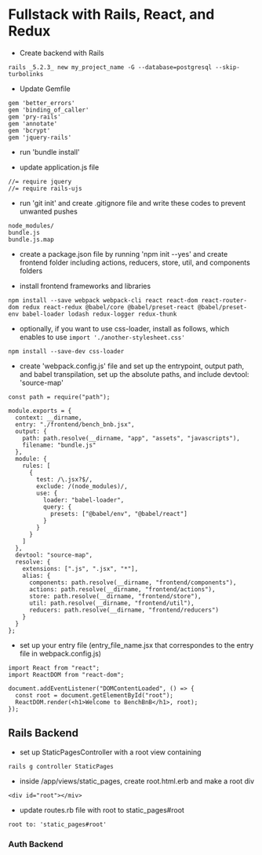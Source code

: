 # Fullstack with Rails, React, and Redux

- Create backend with Rails
```
rails _5.2.3_ new my_project_name -G --database=postgresql --skip-turbolinks
```

- Update Gemfile
```
gem 'better_errors'
gem 'binding_of_caller'
gem 'pry-rails'
gem 'annotate'
gem 'bcrypt'
gem 'jquery-rails'
``` 

- run 'bundle install'

- update application.js file
```
//= require jquery
//= require rails-ujs
```

- run 'git init' and create .gitignore file and write these codes to prevent unwanted pushes
```
node_modules/
bundle.js
bundle.js.map
```

- create a package.json file by running 'npm init --yes' and create frontend folder including  actions, reducers, store, util, and components folders

- install frontend frameworks and libraries
```
npm install --save webpack webpack-cli react react-dom react-router-dom redux react-redux @babel/core @babel/preset-react @babel/preset-env babel-loader lodash redux-logger redux-thunk
```
- optionally, if you want to use css-loader, install as follows, which enables to use `import './another-stylesheet.css'`
```
npm install --save-dev css-loader
```

- create 'webpack.config.js' file and set up the entrypoint, output path, and babel transpilation, set up the absolute paths, and include devtool: 'source-map'
```
const path = require("path");

module.exports = {
  context: __dirname,
  entry: "./frontend/bench_bnb.jsx",
  output: {
    path: path.resolve(__dirname, "app", "assets", "javascripts"),
    filename: "bundle.js"
  },
  module: {
    rules: [
      {
        test: /\.jsx?$/,
        exclude: /(node_modules)/,
        use: {
          loader: "babel-loader",
          query: {
            presets: ["@babel/env", "@babel/react"]
          }
        }
      }
    ]
  },
  devtool: "source-map",
  resolve: {
    extensions: [".js", ".jsx", "*"],
    alias: {
      components: path.resolve(__dirname, "frontend/components"),
      actions: path.resolve(__dirname, "frontend/actions"),
      store: path.resolve(__dirname, "frontend/store"),
      util: path.resolve(__dirname, "frontend/util"),
      reducers: path.resolve(__dirname, "frontend/reducers")
    }
  }
};
```

- set up your entry file (entry_file_name.jsx that correspondes to the entry file in webpack.config.js)
```
import React from "react";
import ReactDOM from "react-dom";

document.addEventListener("DOMContentLoaded", () => {
  const root = document.getElementById("root");
  ReactDOM.render(<h1>Welcome to BenchBnB</h1>, root);
});
```
 
## Rails Backend
- set up StaticPagesController with a root view containing 
```
rails g controller StaticPages
```
- inside /app/views/static_pages, create root.html.erb and make a root div
```
<div id="root"></miv>
```

- update routes.rb file with root to static_pages#root
```
root to: 'static_pages#root'
```

### Auth Backend


